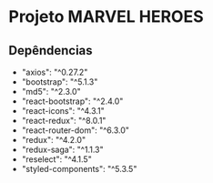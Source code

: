 # Projeto MARVEL HEROES

## Depêndencias

<ul>
    <li>"axios": "^0.27.2"</li>
    <li>"bootstrap": "^5.1.3"</li>
    <li>"md5": "^2.3.0"</li>
    <li>"react-bootstrap": "^2.4.0"</li>
    <li>"react-icons": "^4.3.1"</li>
    <li> "react-redux": "^8.0.1"</li>
    <li>"react-router-dom": "^6.3.0"</li>
    <li>"redux": "^4.2.0"</li>
    <li>"redux-saga": "^1.1.3"</li>
    <li>"reselect": "^4.1.5"</li>
    <li>"styled-components": "^5.3.5"</li>
</ul>